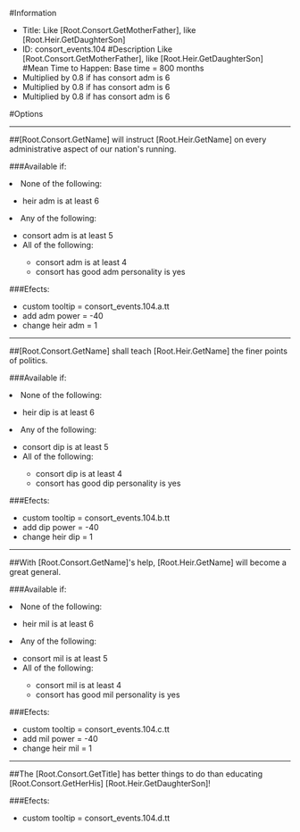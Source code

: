 #Information
 - Title: Like [Root.Consort.GetMotherFather], like [Root.Heir.GetDaughterSon]
 - ID: consort_events.104
#Description
Like [Root.Consort.GetMotherFather], like [Root.Heir.GetDaughterSon]
#Mean Time to Happen:
Base time = 800 months
 - Multiplied by 0.8 if has consort adm is 6
 - Multiplied by 0.8 if has consort adm is 6
 - Multiplied by 0.8 if has consort adm is 6

#Options

___
##[Root.Consort.GetName] will instruct [Root.Heir.GetName] on every administrative aspect of our nation's running.

###Available if:
<li>None of the following:</li><ul><li>heir adm is at least 6</li></ul><li>Any of the following:</li><ul><li>consort adm is at least 5</li><li>All of the following:</li><ul><li>consort adm is at least 4</li><li>consort has good adm personality is yes</li></ul></ul>

###Efects:<ul><li>custom tooltip = consort_events.104.a.tt</li><li>add adm power = -40</li><li>change heir adm = 1</li></ul>

___
##[Root.Consort.GetName] shall teach [Root.Heir.GetName] the finer points of politics.

###Available if:
<li>None of the following:</li><ul><li>heir dip is at least 6</li></ul><li>Any of the following:</li><ul><li>consort dip is at least 5</li><li>All of the following:</li><ul><li>consort dip is at least 4</li><li>consort has good dip personality is yes</li></ul></ul>

###Efects:<ul><li>custom tooltip = consort_events.104.b.tt</li><li>add dip power = -40</li><li>change heir dip = 1</li></ul>

___
##With [Root.Consort.GetName]'s help, [Root.Heir.GetName] will become a great general.

###Available if:
<li>None of the following:</li><ul><li>heir mil is at least 6</li></ul><li>Any of the following:</li><ul><li>consort mil is at least 5</li><li>All of the following:</li><ul><li>consort mil is at least 4</li><li>consort has good mil personality is yes</li></ul></ul>

###Efects:<ul><li>custom tooltip = consort_events.104.c.tt</li><li>add mil power = -40</li><li>change heir mil = 1</li></ul>

___
##The [Root.Consort.GetTitle] has better things to do than educating [Root.Consort.GetHerHis] [Root.Heir.GetDaughterSon]!

###Efects:<ul><li>custom tooltip = consort_events.104.d.tt</li></ul>
